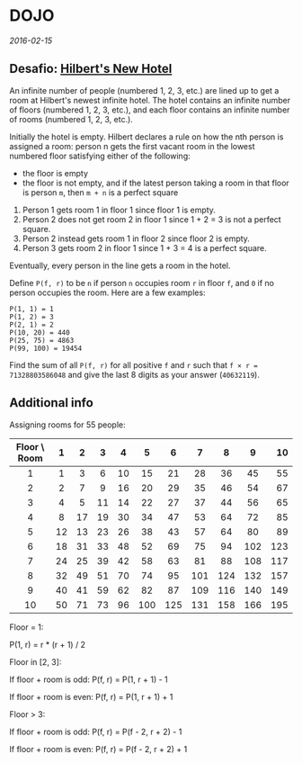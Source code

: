 # DOJO

_2016-02-15_

## Desafio: [Hilbert's New Hotel](https://projecteuler.net/problem=359)

An infinite number of people (numbered 1, 2, 3, etc.) are lined up to get a room
at Hilbert's newest infinite hotel. The hotel contains an infinite number of
floors (numbered 1, 2, 3, etc.), and each floor contains an infinite number of
rooms (numbered 1, 2, 3, etc.).

Initially the hotel is empty. Hilbert declares a rule on how the nth person is
assigned a room: person n gets the first vacant room in the lowest numbered
floor satisfying either of the following:

* the floor is empty
* the floor is not empty, and if the latest person taking a room in that floor
  is person `m`, then `m + n` is a perfect square

<!-- sep -->

1. Person 1 gets room 1 in floor 1 since floor 1 is empty.
2. Person 2 does not get room 2 in floor 1 since 1 + 2 = 3 is not a perfect
   square.
3. Person 2 instead gets room 1 in floor 2 since floor 2 is empty.
4. Person 3 gets room 2 in floor 1 since 1 + 3 = 4 is a perfect square.

Eventually, every person in the line gets a room in the hotel.

Define `P(f, r)` to be `n` if person `n` occupies room `r` in floor `f`, and `0`
if no person occupies the room. Here are a few examples:

    P(1, 1) = 1
    P(1, 2) = 3
    P(2, 1) = 2
    P(10, 20) = 440
    P(25, 75) = 4863
    P(99, 100) = 19454

Find the sum of all `P(f, r)` for all positive `f` and `r` such that `f × r =
71328803586048` and give the last 8 digits as your answer (`40632119`).

## Additional info

Assigning rooms for 55 people:

 Floor \ Room |  1 |  2 |  3 |  4 |  5 |  6 |  7 |  8 |  9 | 10
:------------:|:--:|:--:|:--:|:--:|:--:|:--:|:--:|:--:|:--:|---:
            1 |  1 |  3 |  6 | 10 | 15 | 21 | 28 | 36 | 45 | 55
            2 |  2 |  7 |  9 | 16 | 20 | 29 | 35 | 46 | 54 | 67
            3 |  4 |  5 | 11 | 14 | 22 | 27 | 37 | 44 | 56 | 65
            4 |  8 | 17 | 19 | 30 | 34 | 47 | 53 | 64 | 72 | 85
            5 | 12 | 13 | 23 | 26 | 38 | 43 | 57 | 64 | 80 | 89
            6 | 18 | 31 | 33 | 48 | 52 | 69 | 75 | 94 | 102| 123
            7 | 24 | 25 | 39 | 42 | 58 | 63 | 81 | 88 | 108| 117
            8 | 32 | 49 | 51 | 70 | 74 | 95 | 101| 124| 132| 157
            9 | 40 | 41 | 59 | 62 | 82 | 87 | 109| 116| 140| 149
           10 | 50 | 71 | 73 | 96 | 100| 125| 131| 158| 166| 195

Floor = 1:

P(1, r) = r * (r + 1) / 2

Floor in [2, 3]:

If floor + room is odd:
P(f, r) = P(1, r + 1) - 1

If floor + room is even:
P(f, r) = P(1, r + 1) + 1

Floor > 3:

If floor + room is odd:
P(f, r) = P(f - 2, r + 2) - 1

If floor + room is even:
P(f, r) = P(f - 2, r + 2) + 1

